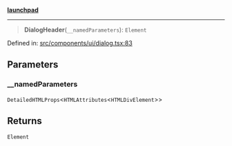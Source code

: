 [**launchpad**](index.md)

***

> **DialogHeader**(`__namedParameters`): `Element`

Defined in: [src/components/ui/dialog.tsx:83](https://github.com/victorbratov/launchpad/blob/2fb5c03d3b8a4ead86d4ea12df9db7edc90ac88e/src/components/ui/dialog.tsx#L83)

## Parameters

### \_\_namedParameters

`DetailedHTMLProps`\<`HTMLAttributes`\<`HTMLDivElement`\>\>

## Returns

`Element`
